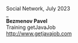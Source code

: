 Social Network, July 2023  
_  
**Bezmenov Pavel**  
Training getJavaJob  
http://www.getjavajob.com  
